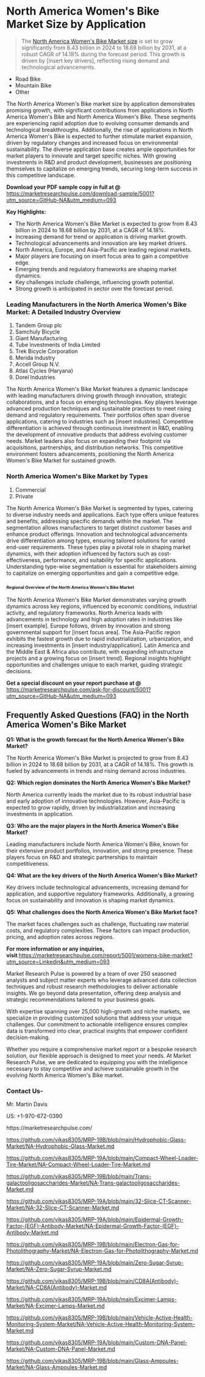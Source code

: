 <h1>North America Women's Bike Market&nbsp;Size by Application</h1><blockquote><p>The <a href="https://marketresearchpulse.com/download-sample/5001?utm_source=GitHub-NA&amp;utm_medium=093">North America Women's Bike Market size</a> is set to grow significantly from 8.43 billion in 2024 to 18.68 billion by 2031, at a robust CAGR of 14.18% during the forecast period. This growth is driven by [insert key drivers], reflecting rising demand and technological advancements.</p></blockquote><ul><li>Road Bike<li> Mountain Bike<li> Other</li></ul><p>The North America Women's Bike market size by application demonstrates promising growth, with significant contributions from applications in North America Women's Bike and North America Women's Bike. These segments are experiencing rapid adoption due to evolving consumer demands and technological breakthroughs. Additionally, the rise of applications in North America Women's Bike is expected to further stimulate market expansion, driven by regulatory changes and increased focus on environmental sustainability. The diverse application base creates ample opportunities for market players to innovate and target specific niches. With growing investments in R&D and product development, businesses are positioning themselves to capitalize on emerging trends, securing long-term success in this competitive landscape.</p><p><strong>Download your PDF sample copy in full at @ </strong><a href="https://marketresearchpulse.com/download-sample/5001?utm_source=GitHub-NA&amp;utm_medium=093">https://marketresearchpulse.com/download-sample/5001?utm_source=GitHub-NA&amp;utm_medium=093</a></p><p><strong>Key Highlights: </strong></p><ul><li>The North America Women's Bike Market is expected to grow from 8.43 billion in 2024 to 18.68 billion by 2031, at a CAGR of 14.18%.</li><li>Increasing demand for trend or application is driving market growth.</li><li>Technological advancements and innovation are key market drivers.</li><li>North America, Europe, and Asia-Pacific are leading regional markets.</li><li>Major players are focusing on insert focus area to gain a competitive edge.</li><li>Emerging trends and regulatory frameworks are shaping market dynamics.</li><li>Key challenges include challenge, influencing growth potential.</li><li>Strong growth is anticipated in sector over the forecast period.</li></ul><h3>Leading Manufacturers in the North America Women's Bike Market: A Detailed Industry Overview</h3><ol><li>Tandem Group plc</li><li>Samchuly Bicycle</li><li>Giant Manufacturing</li><li>Tube lnvestments of India Limited</li><li>Trek Bicycle Corporation</li><li>Merida lndustry</li><li>Accell Group N.V.</li><li>Atlas Cycles (Haryana)</li><li>Dorel lndustries</li></ol><div class="flex max-w-full flex-col flex-grow"><div class="min-h-8 text-message flex w-full flex-col items-end gap-2 whitespace-normal break-words [.text-message+&amp;]:mt-5" dir="auto" data-message-author-role="assistant" data-message-id="fd8432e4-4910-450d-b182-61b7bfb0a01f" data-message-model-slug="gpt-4o"><div class="flex w-full flex-col gap-1 empty:hidden first:pt-[3px]"><div class="markdown prose w-full break-words dark:prose-invert light"><p>The North America Women's Bike Market features a dynamic landscape with leading manufacturers driving growth through innovation, strategic collaborations, and a focus on emerging technologies. Key players leverage advanced production techniques and sustainable practices to meet rising demand and regulatory requirements. Their portfolios often span diverse applications, catering to industries such as [insert industries]. Competitive differentiation is achieved through continuous investment in R&amp;D, enabling the development of innovative products that address evolving customer needs. Market leaders also focus on expanding their footprint via acquisitions, partnerships, and distribution networks. This competitive environment fosters advancements, positioning the North America Women's Bike Market for sustained growth.</p></div></div></div></div><h3>North America Women's Bike Market by Types</h3><ol><li>Commercial<li> Private</li></ol><div class="flex max-w-full flex-col flex-grow"><div class="min-h-8 text-message flex w-full flex-col items-end gap-2 whitespace-normal break-words [.text-message+&amp;]:mt-5" dir="auto" data-message-author-role="assistant" data-message-id="084470be-0bb7-4664-bddf-5156b4f41249" data-message-model-slug="gpt-4o-mini"><div class="flex w-full flex-col gap-1 empty:hidden first:pt-[3px]"><div class="markdown prose w-full break-words dark:prose-invert light"><p>The North America Women's Bike Market is segmented by types, catering to diverse industry needs and applications. Each type offers unique features and benefits, addressing specific demands within the market. The segmentation allows manufacturers to target distinct customer bases and enhance product offerings. Innovation and technological advancements drive differentiation among types, ensuring tailored solutions for varied end-user requirements. These types play a pivotal role in shaping market dynamics, with their adoption influenced by factors such as cost-effectiveness, performance, and suitability for specific applications. Understanding type-wise segmentation is essential for stakeholders aiming to capitalize on emerging opportunities and gain a competitive edge.</p></div></div></div></div><h3><span style="font-size: 11px;">Regional Overview of the North America Women's Bike Market</span></h3><div class="flex max-w-full flex-col flex-grow"><div class="min-h-8 text-message flex w-full flex-col items-end gap-2 whitespace-normal break-words [.text-message+&amp;]:mt-5" dir="auto" data-message-author-role="assistant" data-message-id="e9038762-ce64-4e30-91c9-9bd413514231" data-message-model-slug="gpt-4o-mini"><div class="flex w-full flex-col gap-1 empty:hidden first:pt-[3px]"><div class="markdown prose w-full break-words dark:prose-invert light"><p>The North America Women's Bike Market demonstrates varying growth dynamics across key regions, influenced by economic conditions, industrial activity, and regulatory frameworks. North America leads with advancements in technology and high adoption rates in industries like [insert example]. Europe follows, driven by innovation and strong governmental support for [insert focus area]. The Asia-Pacific region exhibits the fastest growth due to rapid industrialization, urbanization, and increasing investments in [insert industry/application]. Latin America and the Middle East &amp; Africa also contribute, with expanding infrastructure projects and a growing focus on [insert trend]. Regional insights highlight opportunities and challenges unique to each market, guiding strategic decisions.</p></div></div></div></div><p><strong>Get a special discount on your report purchase at @ </strong><a href="https://marketresearchpulse.com/ask-for-discount/5001?utm_source=GitHub-NA&amp;utm_medium=093">https://marketresearchpulse.com/ask-for-discount/5001?utm_source=GitHub-NA&amp;utm_medium=093</a></p><h2>Frequently Asked Questions (FAQ) in the North America Women's Bike Market</h2><p><strong>Q1: What is the growth forecast for the North America Women's Bike Market?</strong></p><p>The North America Women's Bike Market is projected to grow from 8.43 billion in 2024 to 18.68 billion by 2031, at a CAGR of 14.18%. This growth is fueled by advancements in trends and rising demand across industries.</p><p><strong>Q2: Which region dominates the North America Women's Bike Market?</strong></p><p>North America currently leads the market due to its robust industrial base and early adoption of innovative technologies. However, Asia-Pacific is expected to grow rapidly, driven by industrialization and increasing investments in application.</p><p><strong>Q3: Who are the major players in the North America Women's Bike Market?</strong></p><p>Leading manufacturers include North America Women's Bike, known for their extensive product portfolios, innovation, and strong presence. These players focus on R&amp;D and strategic partnerships to maintain competitiveness.</p><p><strong>Q4: What are the key drivers of the North America Women's Bike Market?</strong></p><p>Key drivers include technological advancements, increasing demand for application, and supportive regulatory frameworks. Additionally, a growing focus on sustainability and innovation is shaping market dynamics.</p><p><strong>Q5: What challenges does the North America Women's Bike Market face?</strong></p><p>The market faces challenges such as challenge, fluctuating raw material costs, and regulatory complexities. These factors can impact production, pricing, and adoption rates across regions.</p><p><strong>For more information or any inquiries, visit&nbsp;</strong><a href="https://marketresearchpulse.com/report/5001/womens-bike-market?utm_source=Linkedin&utm_medium=093">https://marketresearchpulse.com/report/5001/womens-bike-market?utm_source=Linkedin&utm_medium=093</a></p><p>Market Research Pulse is powered by a team of over 250 seasoned analysts and subject matter experts who leverage advanced data collection techniques and robust research methodologies to deliver actionable insights. We go beyond data presentation, offering deep analysis and strategic recommendations tailored to your business goals.</p><p>With expertise spanning over 25,000 high-growth and niche markets, we specialize in providing customized solutions that address your unique challenges. Our commitment to actionable intelligence ensures complex data is transformed into clear, practical insights that empower confident decision-making.</p><p>Whether you require a comprehensive market report or a bespoke research solution, our flexible approach is designed to meet your needs. At Market Research Pulse, we are dedicated to equipping you with the intelligence necessary to stay competitive and achieve sustainable growth in the evolving North America Women's Bike market.</p><h3><strong>Contact Us-</strong></h3><p>Mr. Martin Davis</p><p>US: +1-970-672-0390</p><p>https://marketresearchpulse.com/</p><p><a href="https://github.com/vikas8305/MRP-19B/blob/main/Hydrophobic-Glass-Market/NA-Hydrophobic-Glass-Market.md">https://github.com/vikas8305/MRP-19B/blob/main/Hydrophobic-Glass-Market/NA-Hydrophobic-Glass-Market.md</a></p><p><a href="https://github.com/vikas8305/MRP-19A/blob/main/Compact-Wheel-Loader-Tire-Market/NA-Compact-Wheel-Loader-Tire-Market.md">https://github.com/vikas8305/MRP-19A/blob/main/Compact-Wheel-Loader-Tire-Market/NA-Compact-Wheel-Loader-Tire-Market.md</a></p><p><a href="https://github.com/vikas8305/MRP-19B/blob/main/Trans-galactooligosaccharides-Market/NA-Trans-galactooligosaccharides-Market.md">https://github.com/vikas8305/MRP-19B/blob/main/Trans-galactooligosaccharides-Market/NA-Trans-galactooligosaccharides-Market.md</a></p><p><a href="https://github.com/vikas8305/MRP-19A/blob/main/32-Slice-CT-Scanner-Market/NA-32-Slice-CT-Scanner-Market.md">https://github.com/vikas8305/MRP-19A/blob/main/32-Slice-CT-Scanner-Market/NA-32-Slice-CT-Scanner-Market.md</a></p><p><a href="https://github.com/vikas8305/MRP-19A/blob/main/Epidermal-Growth-Factor-(EGF)-Antibody-Market/NA-Epidermal-Growth-Factor-(EGF)-Antibody-Market.md">https://github.com/vikas8305/MRP-19A/blob/main/Epidermal-Growth-Factor-(EGF)-Antibody-Market/NA-Epidermal-Growth-Factor-(EGF)-Antibody-Market.md</a></p><p><a href="https://github.com/vikas8305/MRP-19B/blob/main/Electron-Gas-for-Photolithography-Market/NA-Electron-Gas-for-Photolithography-Market.md">https://github.com/vikas8305/MRP-19B/blob/main/Electron-Gas-for-Photolithography-Market/NA-Electron-Gas-for-Photolithography-Market.md</a></p><p><a href="https://github.com/vikas8305/MRP-19A/blob/main/Zero-Sugar-Syrup-Market/NA-Zero-Sugar-Syrup-Market.md">https://github.com/vikas8305/MRP-19A/blob/main/Zero-Sugar-Syrup-Market/NA-Zero-Sugar-Syrup-Market.md</a></p><p><a href="https://github.com/vikas8305/MRP-19B/blob/main/CD8A(Antibody)-Market/NA-CD8A(Antibody)-Market.md">https://github.com/vikas8305/MRP-19B/blob/main/CD8A(Antibody)-Market/NA-CD8A(Antibody)-Market.md</a></p><p><a href="https://github.com/vikas8305/MRP-19A/blob/main/Excimer-Lamps-Market/NA-Excimer-Lamps-Market.md">https://github.com/vikas8305/MRP-19A/blob/main/Excimer-Lamps-Market/NA-Excimer-Lamps-Market.md</a></p><p><a href="https://github.com/vikas8305/MRP-19B/blob/main/Vehicle-Active-Health-Monitoring-System-Market/NA-Vehicle-Active-Health-Monitoring-System-Market.md">https://github.com/vikas8305/MRP-19B/blob/main/Vehicle-Active-Health-Monitoring-System-Market/NA-Vehicle-Active-Health-Monitoring-System-Market.md</a></p><p><a href="https://github.com/vikas8305/MRP-19A/blob/main/Custom-DNA-Panel-Market/NA-Custom-DNA-Panel-Market.md">https://github.com/vikas8305/MRP-19A/blob/main/Custom-DNA-Panel-Market/NA-Custom-DNA-Panel-Market.md</a></p><p><a href="https://github.com/vikas8305/MRP-19B/blob/main/Glass-Ampoules-Market/NA-Glass-Ampoules-Market.md">https://github.com/vikas8305/MRP-19B/blob/main/Glass-Ampoules-Market/NA-Glass-Ampoules-Market.md</a></p>
